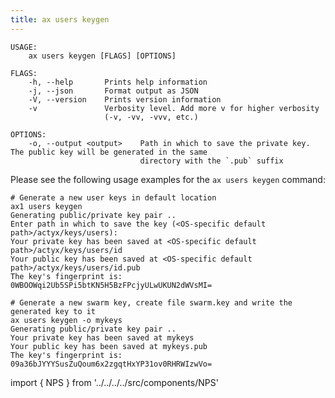 ```yaml
---
title: ax users keygen
---
```


```text title="Generate a new user key pair for interacting with an Actyx node"
USAGE:
    ax users keygen [FLAGS] [OPTIONS]

FLAGS:
    -h, --help       Prints help information
    -j, --json       Format output as JSON
    -V, --version    Prints version information
    -v               Verbosity level. Add more v for higher verbosity
                     (-v, -vv, -vvv, etc.)

OPTIONS:
    -o, --output <output>    Path in which to save the private key. The public key will be generated in the same
                             directory with the `.pub` suffix
```

Please see the following usage examples for the `ax users keygen` command:

```text title="Example Usage"
# Generate a new user keys in default location
ax1 users keygen
Generating public/private key pair ..
Enter path in which to save the key (<OS-specific default path>/actyx/keys/users): 
Your private key has been saved at <OS-specific default path>/actyx/keys/users/id
Your public key has been saved at <OS-specific default path>/actyx/keys/users/id.pub
The key's fingerprint is: 0WBOOWqi2Ub5SPi5btKN5H5BzFPcjyULwUKUN2dWVsMI=

# Generate a new swarm key, create file swarm.key and write the generated key to it
ax users keygen -o mykeys
Generating public/private key pair ..
Your private key has been saved at mykeys
Your public key has been saved at mykeys.pub
The key's fingerprint is: 09a36bJYYYSusZuQoum6x2zgqtHxYP31ov0RHRWIzwVo=
```

import { NPS } from '../../../../src/components/NPS'

<NPS />
